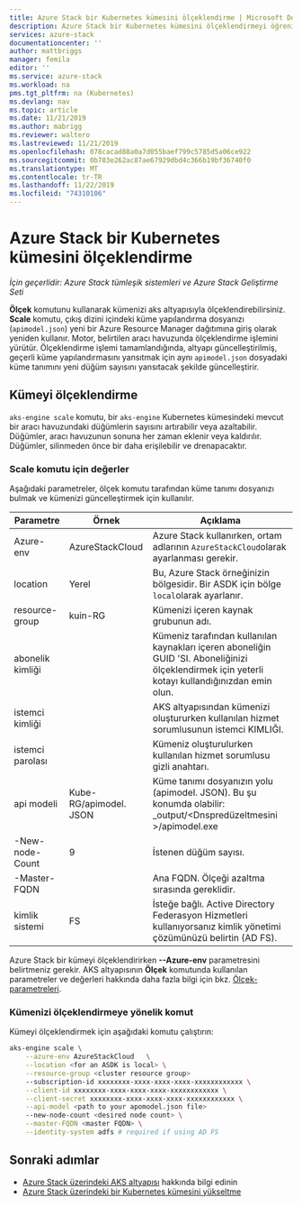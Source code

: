 ```yaml
---
title: Azure Stack bir Kubernetes kümesini ölçeklendirme | Microsoft Docs
description: Azure Stack bir Kubernetes kümesini ölçeklendirmeyi öğrenin.
services: azure-stack
documentationcenter: ''
author: mattbriggs
manager: femila
editor: ''
ms.service: azure-stack
ms.workload: na
pms.tgt_pltfrm: na (Kubernetes)
ms.devlang: nav
ms.topic: article
ms.date: 11/21/2019
ms.author: mabrigg
ms.reviewer: waltero
ms.lastreviewed: 11/21/2019
ms.openlocfilehash: 078cacad88a0a7d055baef799c5785d5a06ce922
ms.sourcegitcommit: 0b783e262ac87ae67929dbd4c366b19bf36740f0
ms.translationtype: MT
ms.contentlocale: tr-TR
ms.lasthandoff: 11/22/2019
ms.locfileid: "74310106"
---
```

# <a name="scale-a-kubernetes-cluster-on-azure-stack"></a>Azure Stack bir Kubernetes kümesini ölçeklendirme

*İçin geçerlidir: Azure Stack tümleşik sistemleri ve Azure Stack Geliştirme Seti*

**Ölçek** komutunu kullanarak kümenizi aks altyapısıyla ölçeklendirebilirsiniz. **Scale** komutu, çıkış dizini içindeki küme yapılandırma dosyanızı (`apimodel.json`) yeni bir Azure Resource Manager dağıtımına giriş olarak yeniden kullanır. Motor, belirtilen aracı havuzunda ölçeklendirme işlemini yürütür. Ölçeklendirme işlemi tamamlandığında, altyapı güncelleştirilmiş, geçerli küme yapılandırmasını yansıtmak için aynı `apimodel.json` dosyadaki küme tanımını yeni düğüm sayısını yansıtacak şekilde güncelleştirir.

## <a name="scale-a-cluster"></a>Kümeyi ölçeklendirme

`aks-engine scale` komutu, bir `aks-engine` Kubernetes kümesindeki mevcut bir aracı havuzundaki düğümlerin sayısını artırabilir veya azaltabilir. Düğümler, aracı havuzunun sonuna her zaman eklenir veya kaldırılır. Düğümler, silinmeden önce bir daha erişilebilir ve drenapacaktır.

### <a name="values-for-the-scale-command"></a>Scale komutu için değerler

Aşağıdaki parametreler, ölçek komutu tarafından küme tanımı dosyanızı bulmak ve kümenizi güncelleştirmek için kullanılır.

| Parametre | Örnek | Açıklama |
| --- | --- | --- | 
| Azure-env | AzureStackCloud | Azure Stack kullanırken, ortam adlarının `AzureStackCloud`olarak ayarlanması gerekir. | 
| location | Yerel | Bu, Azure Stack örneğinizin bölgesidir. Bir ASDK için bölge `local`olarak ayarlanır.  | 
| resource-group | kuin-RG | Kümenizi içeren kaynak grubunun adı. | 
| abonelik kimliği |  | Kümeniz tarafından kullanılan kaynakları içeren aboneliğin GUID 'SI. Aboneliğinizi ölçeklendirmek için yeterli kotayı kullandığınızdan emin olun. | 
| istemci kimliği |  | AKS altyapısından kümenizi oluştururken kullanılan hizmet sorumlusunun istemci KIMLIĞI. | 
| istemci parolası |  | Kümeniz oluşturulurken kullanılan hizmet sorumlusu gizli anahtarı. | 
| api modeli | Kube-RG/apimodel. JSON | Küme tanımı dosyanızın yolu (apimodel. JSON). Bu şu konumda olabilir: _output/\<Dnspredüzeltmesini >/apimodel.exe | 
| -New-node-Count | 9 | İstenen düğüm sayısı. | 
| -Master-FQDN |  | Ana FQDN. Ölçeği azaltma sırasında gereklidir. |
| kimlik sistemi | FS | İsteğe bağlı. Active Directory Federasyon Hizmetleri kullanıyorsanız kimlik yönetimi çözümünüzü belirtin (AD FS). |

Azure Stack bir kümeyi ölçeklendirirken **--Azure-env** parametresini belirtmeniz gerekir. AKS altyapısının **Ölçek** komutunda kullanılan parametreler ve değerleri hakkında daha fazla bilgi için bkz. [Ölçek-parametreleri](https://github.com/Azure/aks-engine/blob/master/docs/topics/scale.md#parameters).

### <a name="command-to-scale-your-cluster"></a>Kümenizi ölçeklendirmeye yönelik komut

Kümeyi ölçeklendirmek için aşağıdaki komutu çalıştırın:

```bash
aks-engine scale \
    --azure-env AzureStackCloud   \
    --location <for an ASDK is local> \
    --resource-group <cluster resource group>
    --subscription-id xxxxxxxx-xxxx-xxxx-xxxx-xxxxxxxxxxxx \
    --client-id xxxxxxxx-xxxx-xxxx-xxxx-xxxxxxxxxxxx \
    --client-secret xxxxxxxx-xxxx-xxxx-xxxx-xxxxxxxxxxxx \
    --api-model <path to your apomodel.json file>
    --new-node-count <desired node count> \
    --master-FQDN <master FQDN> \
    --identity-system adfs # required if using AD FS
```

## <a name="next-steps"></a>Sonraki adımlar

- [Azure Stack üzerindeki AKS altyapısı](azure-stack-kubernetes-aks-engine-overview.md) hakkında bilgi edinin
- [Azure Stack üzerindeki bir Kubernetes kümesini yükseltme](azure-stack-kubernetes-aks-engine-upgrade.md)